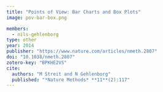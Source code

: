 ```yaml
---
title: "Points of View: Bar Charts and Box Plots"
image: pov-bar-box.png

members:
  - nils-gehlenborg
type: other
year: 2014
publisher: "https://www.nature.com/articles/nmeth.2807"
doi: "10.1038/nmeth.2807"
zotero-key: "BPKHE2VS"
cite:
  authors: "M Streit and N Gehlenborg"
  published: "*Nature Methods* **11**(2):117"
---
```

